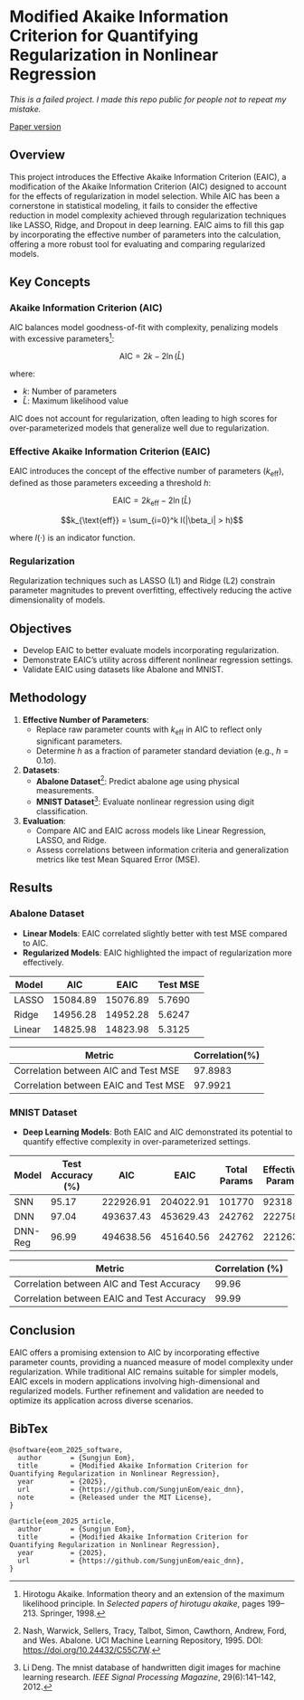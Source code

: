 # Modified Akaike Information Criterion for Quantifying Regularization in Nonlinear Regression
*This is a failed project. I made this repo public for people not to repeat my mistake.*

[Paper version](paper.pdf)

## Overview
This project introduces the Effective Akaike Information Criterion (EAIC), a modification of the Akaike Information Criterion (AIC) designed to account for the effects of regularization in model selection. While AIC has been a cornerstone in statistical modeling, it fails to consider the effective reduction in model complexity achieved through regularization techniques like LASSO, Ridge, and Dropout in deep learning. EAIC aims to fill this gap by incorporating the effective number of parameters into the calculation, offering a more robust tool for evaluating and comparing regularized models.

## Key Concepts

### Akaike Information Criterion (AIC)
AIC balances model goodness-of-fit with complexity, penalizing models with excessive parameters[^1]:
[^1]:Hirotogu Akaike. Information theory and an extension of the maximum likelihood principle. In *Selected papers of hirotugu akaike*, pages 199–213. Springer, 1998.
```math
 \text{AIC} = 2k - 2\ln(\hat{L})
```
where:
- $` k `$: Number of parameters
- $` \hat{L} `$: Maximum likelihood value

AIC does not account for regularization, often leading to high scores for over-parameterized models that generalize well due to regularization.

### Effective Akaike Information Criterion (EAIC)
EAIC introduces the concept of the effective number of parameters ($`  k_{\text{eff}} `$), defined as those parameters exceeding a threshold $`  h `$:
```math
\mathrm{EAIC} = 2k_{\text{eff}} - 2\ln(\hat{L})
```
```math
k_{\text{eff}} = \sum_{i=0}^k I(|\beta_i| > h)
```
where $`  I(\cdot) `$ is an indicator function.

### Regularization
Regularization techniques such as LASSO (L1) and Ridge (L2) constrain parameter magnitudes to prevent overfitting, effectively reducing the active dimensionality of models.

## Objectives
- Develop EAIC to better evaluate models incorporating regularization.
- Demonstrate EAIC’s utility across different nonlinear regression settings.
- Validate EAIC using datasets like Abalone and MNIST.

## Methodology
1. **Effective Number of Parameters**:
   - Replace raw parameter counts with $`  k_{\text{eff}} `$ in AIC to reflect only significant parameters.
   - Determine $`  h `$ as a fraction of parameter standard deviation (e.g., $`  h = 0.1\sigma `$).
2. **Datasets**:
   - **Abalone Dataset**[^2]: Predict abalone age using physical measurements.
   [^2]:Nash, Warwick, Sellers, Tracy, Talbot, Simon, Cawthorn, Andrew, Ford, and Wes. Abalone. UCI Machine Learning Repository, 1995. DOI: https://doi.org/10.24432/C55C7W.
   - **MNIST Dataset**[^3]: Evaluate nonlinear regression using digit classification.
   [^3]:Li Deng. The mnist database of handwritten digit images for machine learning research. *IEEE Signal Processing Magazine*, 29(6):141–142, 2012.
3. **Evaluation**:
   - Compare AIC and EAIC across models like Linear Regression, LASSO, and Ridge.
   - Assess correlations between information criteria and generalization metrics like test Mean Squared Error (MSE).

## Results
### Abalone Dataset
- **Linear Models**: EAIC correlated slightly better with test MSE compared to AIC.
- **Regularized Models**: EAIC highlighted the impact of regularization more effectively.

| **Model**  | **AIC**   | **EAIC**  | **Test MSE** |
|------------|-----------|-----------|---------------|
| LASSO      | 15084.89  | 15076.89  | 5.7690        |
| Ridge      | 14956.28  | 14952.28  | 5.6247        |
| Linear     | 14825.98  | 14823.98  | 5.3125        |



| **Metric**                                | **Correlation(%)** |
|-------------------------------------------|---------------------|
| Correlation between AIC and Test MSE      | 97.8983            |
| Correlation between EAIC and Test MSE     | 97.9921            |

### MNIST Dataset
- **Deep Learning Models**: Both EAIC and AIC demonstrated its potential to quantify effective complexity in over-parameterized settings.

| **Model**   | **Test Accuracy (%)** | **AIC**      | **EAIC**      | **Total Params** | **Effective Params** |
|-------------|------------------------|--------------|---------------|-------------------|-----------------------|
| SNN         | 95.17                 | 222926.91    | 204022.91     | 101770            | 92318                 |
| DNN         | 97.04                 | 493637.43    | 453629.43     | 242762            | 222758                |
| DNN-Reg     | 96.99                 | 494638.56    | 451640.56     | 242762            | 221263                |


| **Metric**                                | **Correlation (%)** |
|-------------------------------------------|----------------------|
| Correlation between AIC and Test Accuracy | 99.96               |
| Correlation between EAIC and Test Accuracy| 99.99               |


## Conclusion
EAIC offers a promising extension to AIC by incorporating effective parameter counts, providing a nuanced measure of model complexity under regularization. While traditional AIC remains suitable for simpler models, EAIC excels in modern applications involving high-dimensional and regularized models. Further refinement and validation are needed to optimize its application across diverse scenarios.

## BibTex
```
@software{eom_2025_software,
  author       = {Sungjun Eom},
  title        = {Modified Akaike Information Criterion for Quantifying Regularization in Nonlinear Regression},
  year         = {2025},
  url          = {https://github.com/SungjunEom/eaic_dnn},
  note         = {Released under the MIT License},
}

@article{eom_2025_article,
  author       = {Sungjun Eom},
  title        = {Modified Akaike Information Criterion for Quantifying Regularization in Nonlinear Regression},
  year         = {2025},
  url          = {https://github.com/SungjunEom/eaic_dnn},
}
```